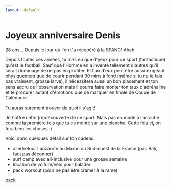 ```yaml
---
layout: default
---
```


# Joyeux anniversaire Denis

28 ans... Depuis le jour où l'on t'a récupéré à la SPANC! Ahah

Depuis toutes ces années, tu n'as eu que d'yeux pour ce sport (fantastique) qu'est le football. Sauf que l'Homme en a inventé tellement d'autres qu'il serait dommage de ne pas en profiter. Et l'un d'eux peut être aussi exigeant physiquement que de courir pendant 90 mins à fond (même si tu ne le fais pas vraiment, grosse larve), il nécessitera aussi un bon placement et ton sens accru de l'observation mais il pourra faire monter ton taux d'adrénaline et te procurer autant d'émotions que de marquer en finale de Coupe de Calédonie.

Tu auras surement trouver de quoi il s'agit!

Je t'offre cette (re)découverte de ce sport. Mais pas en mode à l'arrache comme la première fois que tu es monté sur une planche. Cette fois ci, on fera bien les choses :)

Voici donc quelques détail sur ton cadeau:

- aller/retour Lanzarote ou Maroc ou Sud-ouest de la France (pas Bali, faut pas déconner)
- surf camp avec all-inclusive pour une grosse semaine
- location de voiture/vélo pour balader
- pack workout (pour ne pas être cramer à la rame)

[back](./)
